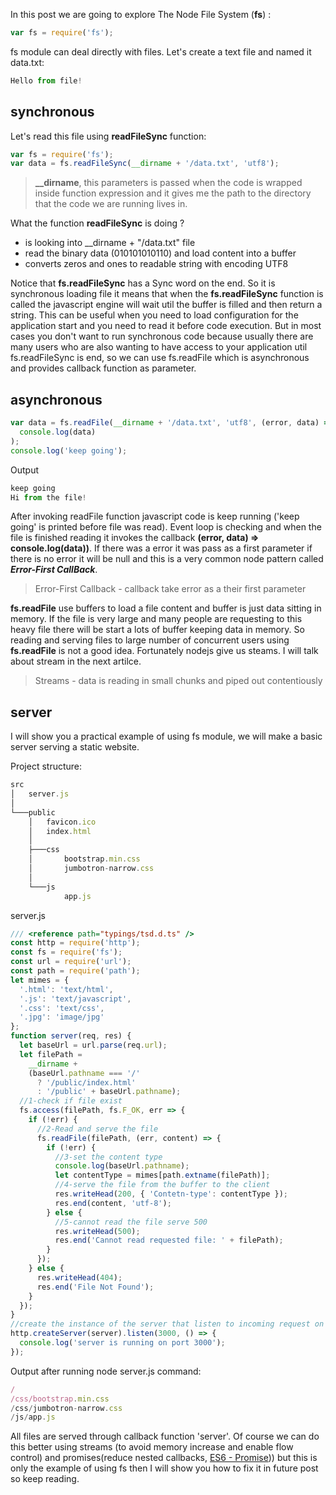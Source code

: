 In this post we are going to explore The Node File System (**fs**) :

```js
var fs = require('fs');
```

fs module can deal directly with files. Let's create a text file and named it data.txt:

```js
Hello from file!
```

<h2 id="synchronous">synchronous</h2>

Let's read this file using **readFileSync** function:

```js
var fs = require('fs');
var data = fs.readFileSync(__dirname + '/data.txt', 'utf8');
```

> **\_\_dirname**, this parameters is passed when the code is wrapped inside function expression and it gives me the path to the directory that the code we are running lives in.

What the function **readFileSync** is doing ?

- is looking into \_\_dirname + "/data.txt" file
- read the binary data (010101010110) and load content into a buffer
- converts zeros and ones to readable string with encoding UTF8

Notice that **fs.readFileSync** has a Sync word on the end. So it is synchronous loading file it means that when the **fs.readFileSync** function is called the javascript engine will wait util the buffer is filled and then return a string. This can be useful when you need to load configuration for the application start and you need to read it before code execution. But in most cases you don't want to run synchronous code because usually there are many users who are also wanting to have access to your application util fs.readFileSync is end, so we can use fs.readFile which is asynchronous and provides callback function as parameter.

<h2 id="asynchronous">asynchronous</h2>

```js
var data = fs.readFile(__dirname + '/data.txt', 'utf8', (error, data) =>
  console.log(data)
);
console.log('keep going');
```

Output

```js
keep going
Hi from the file!
```

After invoking readFile function javascript code is keep running ('keep going' is printed before file was read). Event loop is checking and when the file is finished reading it invokes the callback **(error, data) => console.log(data))**. If there was a error it was pass as a first parameter if there is no error it will be null and this is a very common node pattern called **_Error-First CallBack_**.

> Error-First Callback - callback take error as a their first parameter

**fs.readFile** use buffers to load a file content and buffer is just data sitting in memory. If the file is very large and many people are requesting to this heavy file there will be start a lots of buffer keeping data in memory. So reading and serving files to large number of concurrent users using **fs.readFile** is not a good idea. Fortunately nodejs give us steams. I will talk about stream in the next artilce.

> Streams - data is reading in small chunks and piped out contentiously

<h2 id="server">server</h2>

I will show you a practical example of using fs module, we will make a basic server serving a static website.

Project structure:

```js
src
│   server.js
│
└───public
    │   favicon.ico
    │   index.html
    │
    ├───css
    │       bootstrap.min.css
    │       jumbotron-narrow.css
    │
    └───js
            app.js
```

server.js

```js
/// <reference path="typings/tsd.d.ts" />
const http = require('http');
const fs = require('fs');
const url = require('url');
const path = require('path');
let mimes = {
  '.html': 'text/html',
  '.js': 'text/javascript',
  '.css': 'text/css',
  '.jpg': 'image/jpg'
};
function server(req, res) {
  let baseUrl = url.parse(req.url);
  let filePath =
    __dirname +
    (baseUrl.pathname === '/'
      ? '/public/index.html'
      : '/public' + baseUrl.pathname);
  //1-check if file exist
  fs.access(filePath, fs.F_OK, err => {
    if (!err) {
      //2-Read and serve the file
      fs.readFile(filePath, (err, content) => {
        if (!err) {
          //3-set the content type
          console.log(baseUrl.pathname);
          let contentType = mimes[path.extname(filePath)];
          //4-serve the file from the buffer to the client
          res.writeHead(200, { 'Contetn-type': contentType });
          res.end(content, 'utf-8');
        } else {
          //5-cannot read the file serve 500
          res.writeHead(500);
          res.end('Cannot read requested file: ' + filePath);
        }
      });
    } else {
      res.writeHead(404);
      res.end('File Not Found');
    }
  });
}
//create the instance of the server that listen to incoming request on port 3000
http.createServer(server).listen(3000, () => {
  console.log('server is running on port 3000');
});
```

Output after running node server.js command:

```js
/
/css/bootstrap.min.css
/css/jumbotron-narrow.css
/js/app.js
```

All files are served through callback function 'server'. Of course we can do this better using streams (to avoid memory increase and enable flow control) and promises(reduce nested callbacks, [ES6 - Promise](/wall/articles/nodejs/promise,4))) but this is only the example of using fs then I will show you how to fix it in future post so keep reading.
